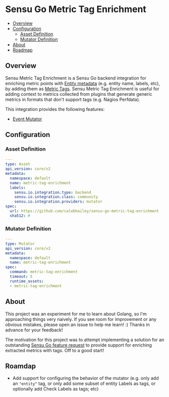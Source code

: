 # Sensu Go Metric Tag Enrichment

- [Overview](#overview)
- [Configuration](#configuration)
  - [Asset Definition](#asset-definition)
  - [Mutator Definition](#mutator-definition)
- [About](#about)
- [Roadmap](#roadmap)

## Overview

Sensu Metric Tag Enrichment is a Sensu Go backend integration for enriching
metric points with [Entity metadata][entity-metadata] (e.g. entity name, labels,
etc), by adding them as [Metric Tags][metric-tags]. Sensu Metric Tag Enrichment
is useful for adding context to metrics collected from plugins that generate
generic metrics in formats that don't support tags (e.g. Nagios Perfdata).

This integration provides the following features:

- [Event Mutator](#metrics)

[entity-metadata]: https://docs.sensu.io/sensu-go/latest/reference/entities/#metadata-attributes
[metric-tags]: https://docs.sensu.io/sensu-go/latest/reference/events/#metrics

## Configuration



### Asset Definition

```yaml
---
type: Asset
api_version: core/v2
metadata:
  namespace: default
  name: metric-tag-enrichment
  labels:
    sensu.io.integration.type: backend
    sensu.io.integration.class: community
    sensu.io.integration.providers: mutator
spec:
  url: https://github.com/calebhailey/sensu-go-metric-tag-enrichment
  sha512: #
```

### Mutator Definition

```yaml
---
type: Mutator
api_version: core/v2
metadata:
  namespace: default
  name: metric-tag-enrichment
spec:
  command: metric-tag-enrichment
  timeout: 5
  runtime_assets:
  - metric-tag-enrichment
```

## About

This project was an experiment for me to learn about Golang, so I'm approaching
things very naively. If you see room for improvement or any obvious mistakes,
please open an issue to help me learn! :) Thanks in advance for your feedback!

The motivation for this project was to attempt implementing a solution for an
outstanding [Sensu Go feature request][2160] to provide support for enriching
extracted metrics with tags. Off to a good start! 

[2160]: https://github.com/sensu/sensu-go/issues/2160

## Roamdap

- Add support for configuring the behavior of the mutator (e.g. only add an
  `"entity"` tag, or only add some subset of entity Labels as tags, or
  optionally add Check Labels as tags; etc)
